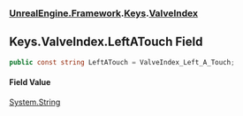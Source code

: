 ### [UnrealEngine.Framework](UnrealEngine_Framework.md 'UnrealEngine.Framework').[Keys](Keys.md 'UnrealEngine.Framework.Keys').[ValveIndex](Keys_ValveIndex.md 'UnrealEngine.Framework.Keys.ValveIndex')
## Keys.ValveIndex.LeftATouch Field
```csharp
public const string LeftATouch = ValveIndex_Left_A_Touch;
```
#### Field Value
[System.String](https://docs.microsoft.com/en-us/dotnet/api/System.String 'System.String')
